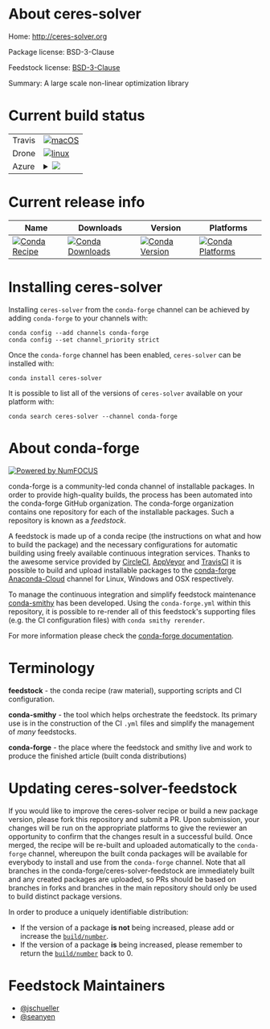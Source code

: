 About ceres-solver
==================

Home: http://ceres-solver.org

Package license: BSD-3-Clause

Feedstock license: [BSD-3-Clause](https://github.com/conda-forge/ceres-solver-feedstock/blob/master/LICENSE.txt)

Summary: A large scale non-linear optimization library

Current build status
====================


<table><tr>
    <td>Travis</td>
    <td>
      <a href="https://travis-ci.com/conda-forge/ceres-solver-feedstock">
        <img alt="macOS" src="https://img.shields.io/travis/com/conda-forge/ceres-solver-feedstock/master.svg?label=macOS">
      </a>
    </td>
  </tr><tr>
    <td>Drone</td>
    <td>
      <a href="https://cloud.drone.io/conda-forge/ceres-solver-feedstock">
        <img alt="linux" src="https://img.shields.io/drone/build/conda-forge/ceres-solver-feedstock/master.svg?label=Linux">
      </a>
    </td>
  </tr>
    
  <tr>
    <td>Azure</td>
    <td>
      <details>
        <summary>
          <a href="https://dev.azure.com/conda-forge/feedstock-builds/_build/latest?definitionId=6581&branchName=master">
            <img src="https://dev.azure.com/conda-forge/feedstock-builds/_apis/build/status/ceres-solver-feedstock?branchName=master">
          </a>
        </summary>
        <table>
          <thead><tr><th>Variant</th><th>Status</th></tr></thead>
          <tbody><tr>
              <td>linux_64</td>
              <td>
                <a href="https://dev.azure.com/conda-forge/feedstock-builds/_build/latest?definitionId=6581&branchName=master">
                  <img src="https://dev.azure.com/conda-forge/feedstock-builds/_apis/build/status/ceres-solver-feedstock?branchName=master&jobName=linux&configuration=linux_64_" alt="variant">
                </a>
              </td>
            </tr><tr>
              <td>linux_aarch64</td>
              <td>
                <a href="https://dev.azure.com/conda-forge/feedstock-builds/_build/latest?definitionId=6581&branchName=master">
                  <img src="https://dev.azure.com/conda-forge/feedstock-builds/_apis/build/status/ceres-solver-feedstock?branchName=master&jobName=linux&configuration=linux_aarch64_" alt="variant">
                </a>
              </td>
            </tr><tr>
              <td>linux_ppc64le</td>
              <td>
                <a href="https://dev.azure.com/conda-forge/feedstock-builds/_build/latest?definitionId=6581&branchName=master">
                  <img src="https://dev.azure.com/conda-forge/feedstock-builds/_apis/build/status/ceres-solver-feedstock?branchName=master&jobName=linux&configuration=linux_ppc64le_" alt="variant">
                </a>
              </td>
            </tr><tr>
              <td>osx_64</td>
              <td>
                <a href="https://dev.azure.com/conda-forge/feedstock-builds/_build/latest?definitionId=6581&branchName=master">
                  <img src="https://dev.azure.com/conda-forge/feedstock-builds/_apis/build/status/ceres-solver-feedstock?branchName=master&jobName=osx&configuration=osx_64_" alt="variant">
                </a>
              </td>
            </tr><tr>
              <td>osx_arm64</td>
              <td>
                <a href="https://dev.azure.com/conda-forge/feedstock-builds/_build/latest?definitionId=6581&branchName=master">
                  <img src="https://dev.azure.com/conda-forge/feedstock-builds/_apis/build/status/ceres-solver-feedstock?branchName=master&jobName=osx&configuration=osx_arm64_" alt="variant">
                </a>
              </td>
            </tr><tr>
              <td>win_64</td>
              <td>
                <a href="https://dev.azure.com/conda-forge/feedstock-builds/_build/latest?definitionId=6581&branchName=master">
                  <img src="https://dev.azure.com/conda-forge/feedstock-builds/_apis/build/status/ceres-solver-feedstock?branchName=master&jobName=win&configuration=win_64_" alt="variant">
                </a>
              </td>
            </tr>
          </tbody>
        </table>
      </details>
    </td>
  </tr>
</table>

Current release info
====================

| Name | Downloads | Version | Platforms |
| --- | --- | --- | --- |
| [![Conda Recipe](https://img.shields.io/badge/recipe-ceres--solver-green.svg)](https://anaconda.org/conda-forge/ceres-solver) | [![Conda Downloads](https://img.shields.io/conda/dn/conda-forge/ceres-solver.svg)](https://anaconda.org/conda-forge/ceres-solver) | [![Conda Version](https://img.shields.io/conda/vn/conda-forge/ceres-solver.svg)](https://anaconda.org/conda-forge/ceres-solver) | [![Conda Platforms](https://img.shields.io/conda/pn/conda-forge/ceres-solver.svg)](https://anaconda.org/conda-forge/ceres-solver) |

Installing ceres-solver
=======================

Installing `ceres-solver` from the `conda-forge` channel can be achieved by adding `conda-forge` to your channels with:

```
conda config --add channels conda-forge
conda config --set channel_priority strict
```

Once the `conda-forge` channel has been enabled, `ceres-solver` can be installed with:

```
conda install ceres-solver
```

It is possible to list all of the versions of `ceres-solver` available on your platform with:

```
conda search ceres-solver --channel conda-forge
```


About conda-forge
=================

[![Powered by NumFOCUS](https://img.shields.io/badge/powered%20by-NumFOCUS-orange.svg?style=flat&colorA=E1523D&colorB=007D8A)](http://numfocus.org)

conda-forge is a community-led conda channel of installable packages.
In order to provide high-quality builds, the process has been automated into the
conda-forge GitHub organization. The conda-forge organization contains one repository
for each of the installable packages. Such a repository is known as a *feedstock*.

A feedstock is made up of a conda recipe (the instructions on what and how to build
the package) and the necessary configurations for automatic building using freely
available continuous integration services. Thanks to the awesome service provided by
[CircleCI](https://circleci.com/), [AppVeyor](https://www.appveyor.com/)
and [TravisCI](https://travis-ci.com/) it is possible to build and upload installable
packages to the [conda-forge](https://anaconda.org/conda-forge)
[Anaconda-Cloud](https://anaconda.org/) channel for Linux, Windows and OSX respectively.

To manage the continuous integration and simplify feedstock maintenance
[conda-smithy](https://github.com/conda-forge/conda-smithy) has been developed.
Using the ``conda-forge.yml`` within this repository, it is possible to re-render all of
this feedstock's supporting files (e.g. the CI configuration files) with ``conda smithy rerender``.

For more information please check the [conda-forge documentation](https://conda-forge.org/docs/).

Terminology
===========

**feedstock** - the conda recipe (raw material), supporting scripts and CI configuration.

**conda-smithy** - the tool which helps orchestrate the feedstock.
                   Its primary use is in the construction of the CI ``.yml`` files
                   and simplify the management of *many* feedstocks.

**conda-forge** - the place where the feedstock and smithy live and work to
                  produce the finished article (built conda distributions)


Updating ceres-solver-feedstock
===============================

If you would like to improve the ceres-solver recipe or build a new
package version, please fork this repository and submit a PR. Upon submission,
your changes will be run on the appropriate platforms to give the reviewer an
opportunity to confirm that the changes result in a successful build. Once
merged, the recipe will be re-built and uploaded automatically to the
`conda-forge` channel, whereupon the built conda packages will be available for
everybody to install and use from the `conda-forge` channel.
Note that all branches in the conda-forge/ceres-solver-feedstock are
immediately built and any created packages are uploaded, so PRs should be based
on branches in forks and branches in the main repository should only be used to
build distinct package versions.

In order to produce a uniquely identifiable distribution:
 * If the version of a package **is not** being increased, please add or increase
   the [``build/number``](https://docs.conda.io/projects/conda-build/en/latest/resources/define-metadata.html#build-number-and-string).
 * If the version of a package **is** being increased, please remember to return
   the [``build/number``](https://docs.conda.io/projects/conda-build/en/latest/resources/define-metadata.html#build-number-and-string)
   back to 0.

Feedstock Maintainers
=====================

* [@jschueller](https://github.com/jschueller/)
* [@seanyen](https://github.com/seanyen/)

